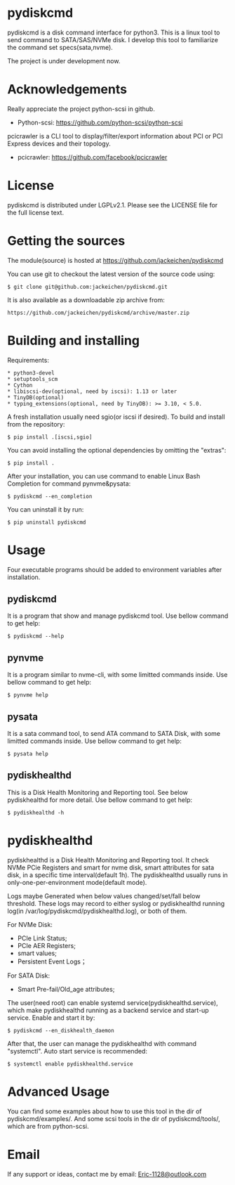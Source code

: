 <!--
SPDX-FileCopyrightText: 2014 The python-scsi Authors

SPDX-License-Identifier: LGPL-2.1-or-later
-->

pydiskcmd
=========
pydiskcmd is a disk command interface for python3. This is a linux tool
to send command to SATA/SAS/NVMe disk. I develop this tool to familiarize
the command set specs(sata,nvme).

The project is under development now. 


Acknowledgements
================
Really appreciate the project python-scsi in github.

* Python-scsi: https://github.com/python-scsi/python-scsi

pcicrawler is a CLI tool to display/filter/export information about PCI or 
PCI Express devices and their topology.

* pcicrawler: https://github.com/facebook/pcicrawler


License
=======
pydiskcmd is distributed under LGPLv2.1.
Please see the LICENSE file for the full license text.


Getting the sources
===================
The module(source) is hosted at https://github.com/jackeichen/pydiskcmd

You can use git to checkout the latest version of the source code using:

    $ git clone git@github.com:jackeichen/pydiskcmd.git

It is also available as a downloadable zip archive from:

    https://github.com/jackeichen/pydiskcmd/archive/master.zip


Building and installing
=======================

Requirements:

    * python3-devel
    * setuptools_scm
    * Cython
    * libiscsi-dev(optional, need by iscsi): 1.13 or later
    * TinyDB(optional)
    * typing_extensions(optional, need by TinyDB): >= 3.10, < 5.0.

A fresh installation usually need sgio(or iscsi if desired). 
To build and install from the repository:

    $ pip install .[iscsi,sgio]

You can avoid installing the optional dependencies by omitting the "extras":

    $ pip install .

After your installation, you can use command to enable Linux Bash Completion for 
command pynvme&pysata:

    $ pydiskcmd --en_completion

You can uninstall it by run:

    $ pip uninstall pydiskcmd


Usage
=====
Four executable programs should be added to environment variables after installation.

pydiskcmd
---------
It is a program that show and manage pydiskcmd tool. Use bellow command to get help:

    $ pydiskcmd --help

pynvme
------
It is a program similar to nvme-cli, with some limitted commands inside. Use bellow
command to get help:

    $ pynvme help

pysata
------
It is a sata command tool, to send ATA command to SATA Disk, with some limitted 
commands inside. Use bellow command to get help:

    $ pysata help

pydiskhealthd
-------------
This is a Disk Health Monitoring and Reporting tool. See below pydiskhealthd for more detail.
Use bellow command to get help:

    $ pydiskhealthd -h


pydiskhealthd
=============
pydiskhealthd is a Disk Health Monitoring and Reporting tool. It check NVMe PCie Registers 
and smart for nvme disk, smart attributes for sata disk, in a specific time interval(default 1h). 
The pydiskhealthd usually runs in only-one-per-environment mode(default mode). 

Logs maybe Generated when below values changed/set/fall below threshold. These logs may record to 
either syslog or pydiskhealthd running log(in /var/log/pydiskcmd/pydiskhealthd.log), or both of them.

For NVMe Disk:
  
  * PCIe Link Status;
  * PCIe AER Registers;
  * smart values;
  * Persistent Event Logs；

For SATA Disk:

  * Smart Pre-fail/Old_age attributes; 

The user(need root) can enable systemd service(pydiskhealthd.service), which make pydiskhealthd running as a 
backend service and start-up service. Enable and start it by: 

    $ pydiskcmd --en_diskhealth_daemon

After that, the user can manage the pydiskhealthd with command "systemctl". Auto start service is recommended:

    $ systemctl enable pydiskhealthd.service


Advanced Usage
==============
You can find some examples about how to use this tool in the dir of pydiskcmd/examples/.
And some scsi tools in the dir of pydiskcmd/tools/, which are from python-scsi.


Email
=====
If any support or ideas, contact me by email: Eric-1128@outlook.com
